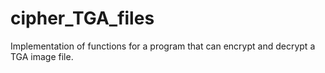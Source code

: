 # cipher_TGA_files
 Implementation of functions for a program that can encrypt and decrypt a TGA image file.
